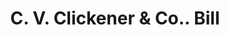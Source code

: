 ---
doi: 10.7916/D8RN4KWM
date_other: '1854'
date_other_textual: '1854'
form: printed ephemera
genre:
- Invoices
name:
- C. V. Clickener & Co.
object_in_context_url: https://biggert.cul.columbia.edu/items/view/ave_biggert_00965
subject_hierarchical_geographic:
- New York, New York, United States
subject_name:
- C. V. Clickener & Co.
title: C. V. Clickener & Co.. Bill
sort_title: C. V. Clickener & Co.. Bill
call_number: ave_biggert_00965
coordinates:
- 40.71277777777778,-74.00583333333333
pid: ave_biggert_00965
identifiers: ave_biggert_00965
thumbnail: https://derivativo-3.library.columbia.edu/iiif/2/ldpd:344306/full/!256,256/0/native.jpg
permalink: "/biggert/ave_biggert_00965/"
layout: iiif-image-page
---
